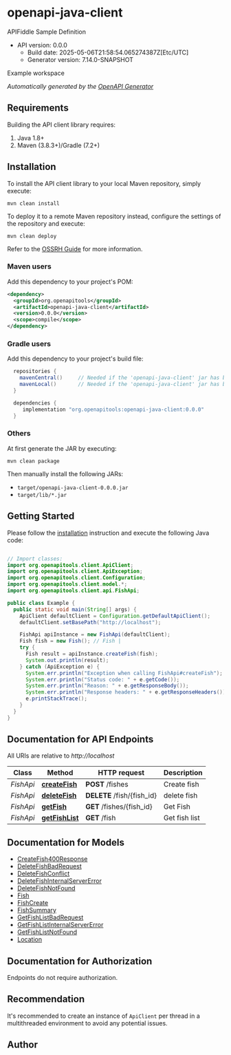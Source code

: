 # openapi-java-client

APIFiddle Sample Definition
- API version: 0.0.0
  - Build date: 2025-05-06T21:58:54.065274387Z[Etc/UTC]
  - Generator version: 7.14.0-SNAPSHOT

Example workspace


*Automatically generated by the [OpenAPI Generator](https://openapi-generator.tech)*


## Requirements

Building the API client library requires:
1. Java 1.8+
2. Maven (3.8.3+)/Gradle (7.2+)

## Installation

To install the API client library to your local Maven repository, simply execute:

```shell
mvn clean install
```

To deploy it to a remote Maven repository instead, configure the settings of the repository and execute:

```shell
mvn clean deploy
```

Refer to the [OSSRH Guide](http://central.sonatype.org/pages/ossrh-guide.html) for more information.

### Maven users

Add this dependency to your project's POM:

```xml
<dependency>
  <groupId>org.openapitools</groupId>
  <artifactId>openapi-java-client</artifactId>
  <version>0.0.0</version>
  <scope>compile</scope>
</dependency>
```

### Gradle users

Add this dependency to your project's build file:

```groovy
  repositories {
    mavenCentral()     // Needed if the 'openapi-java-client' jar has been published to maven central.
    mavenLocal()       // Needed if the 'openapi-java-client' jar has been published to the local maven repo.
  }

  dependencies {
     implementation "org.openapitools:openapi-java-client:0.0.0"
  }
```

### Others

At first generate the JAR by executing:

```shell
mvn clean package
```

Then manually install the following JARs:

* `target/openapi-java-client-0.0.0.jar`
* `target/lib/*.jar`

## Getting Started

Please follow the [installation](#installation) instruction and execute the following Java code:

```java

// Import classes:
import org.openapitools.client.ApiClient;
import org.openapitools.client.ApiException;
import org.openapitools.client.Configuration;
import org.openapitools.client.model.*;
import org.openapitools.client.api.FishApi;

public class Example {
  public static void main(String[] args) {
    ApiClient defaultClient = Configuration.getDefaultApiClient();
    defaultClient.setBasePath("http://localhost");

    FishApi apiInstance = new FishApi(defaultClient);
    Fish fish = new Fish(); // Fish | 
    try {
      Fish result = apiInstance.createFish(fish);
      System.out.println(result);
    } catch (ApiException e) {
      System.err.println("Exception when calling FishApi#createFish");
      System.err.println("Status code: " + e.getCode());
      System.err.println("Reason: " + e.getResponseBody());
      System.err.println("Response headers: " + e.getResponseHeaders());
      e.printStackTrace();
    }
  }
}

```

## Documentation for API Endpoints

All URIs are relative to *http://localhost*

Class | Method | HTTP request | Description
------------ | ------------- | ------------- | -------------
*FishApi* | [**createFish**](docs/FishApi.md#createFish) | **POST** /fishes | Create fish
*FishApi* | [**deleteFish**](docs/FishApi.md#deleteFish) | **DELETE** /fish/{fish_id} | delete fish
*FishApi* | [**getFish**](docs/FishApi.md#getFish) | **GET** /fishes/{fish_id} | Get Fish
*FishApi* | [**getFishList**](docs/FishApi.md#getFishList) | **GET** /fish | Get fish list


## Documentation for Models

 - [CreateFish400Response](docs/CreateFish400Response.md)
 - [DeleteFishBadRequest](docs/DeleteFishBadRequest.md)
 - [DeleteFishConflict](docs/DeleteFishConflict.md)
 - [DeleteFishInternalServerError](docs/DeleteFishInternalServerError.md)
 - [DeleteFishNotFound](docs/DeleteFishNotFound.md)
 - [Fish](docs/Fish.md)
 - [FishCreate](docs/FishCreate.md)
 - [FishSummary](docs/FishSummary.md)
 - [GetFishListBadRequest](docs/GetFishListBadRequest.md)
 - [GetFishListInternalServerError](docs/GetFishListInternalServerError.md)
 - [GetFishListNotFound](docs/GetFishListNotFound.md)
 - [Location](docs/Location.md)


<a id="documentation-for-authorization"></a>
## Documentation for Authorization

Endpoints do not require authorization.


## Recommendation

It's recommended to create an instance of `ApiClient` per thread in a multithreaded environment to avoid any potential issues.

## Author



